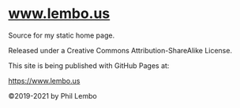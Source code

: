 # www.lembo.us
Source for my static home page.

Released under a Creative Commons Attribution-ShareAlike License.

This site is being published with GitHub Pages at:

https://www.lembo.us

&copy;2019-2021 by Phil Lembo

